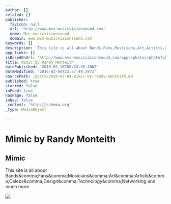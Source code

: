 ```yaml
---
author: []
related: []
publisher:
  favicon: null
  url: 'http://www.mvs-musicvisionsound.com'
  name: Mvs-musicvisionsound
  domain: www.mvs-musicvisionsound.com
keywords: []
description: 'This site is all about Bands,Fans,Musicians,Art,Artists,Celebs,Design,Technology,Networking and much more'
app_links: []
isBasedOnUrl: 'http://www.mvs-musicvisionsound.com/apps/photos/photo?photoid=195171162'
title: Mimic by Randy Monteith
datePublished: '2016-02-18T00:33:35.406Z'
dateModified: '2016-02-04T23:57:49.397Z'
sourcePath: _posts/2016-02-04-mimic-by-randy-monteith.md
published: true
starred: false
inFeed: true
hasPage: false
inNav: false
_context: 'http://schema.org'
_type: MediaObject

---
```

# Mimic by Randy Monteith

<article style=""><h1>Mimic</h1><p>This site is all about Bands&amp;comma;Fans&amp;comma;Musicians&amp;comma;Art&amp;comma;Artists&amp;comma;Celebs&amp;comma;Design&amp;comma;Technology&amp;comma;Networking and much more</p><img src="http://memberfiles.freewebs.com/04/13/128041304/photos/The-Art-of-Randy-Monteith/mimic.png" /></article>
